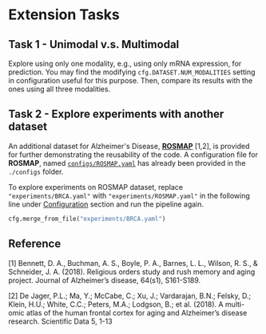 # Extension Tasks
## Task 1 - Unimodal v.s. Multimodal

Explore using only one modality, e.g., using only mRNA expression, for prediction. You may find the modifying `cfg.DATASET.NUM_MODALITIES` setting in configuration useful for this purpose. Then, compare its results with the ones using all three modalities.

## Task 2 - Explore experiments with another dataset

An additional dataset for Alzheimer's Disease, [**ROSMAP**](https://www.synapse.org/Synapse:syn3219045) [1,2], is provided for further demonstrating the reusability of the code.
A configuration file for **ROSMAP**, named [`configs/ROSMAP.yaml`](https://github.com/pykale/embc-mmai25/blob/main/tutorials/multiomics-cancer-classification/configs/ROSMAP.yaml) has already been provided in the `./configs` folder.

To explore experiments on ROSMAP dataset, replace `"experiments/BRCA.yaml"` with `"experiments/ROSMAP.yaml"` in the following line under [Configuration](https://pykale.github.io/mmai-tutorials/tutorials/multiomics-cancer-classification/tutorial-cancer.html#configuration) section and run the pipeline again.

```python
cfg.merge_from_file("experiments/BRCA.yaml")
```

## Reference

[1] Bennett, D. A., Buchman, A. S., Boyle, P. A., Barnes, L. L., Wilson, R. S., & Schneider, J. A. (2018). Religious orders study and rush memory and aging project. Journal of Alzheimer’s disease, 64(s1), S161-S189.

[2] De Jager, P.L.; Ma, Y.; McCabe, C.; Xu, J.; Vardarajan, B.N.; Felsky, D.; Klein, H.U.; White, C.C.; Peters, M.A.; Lodgson, B.; et al. (2018). A multi-omic atlas of the human frontal cortex for aging and Alzheimer’s disease research. Scientific Data 5, 1-13
